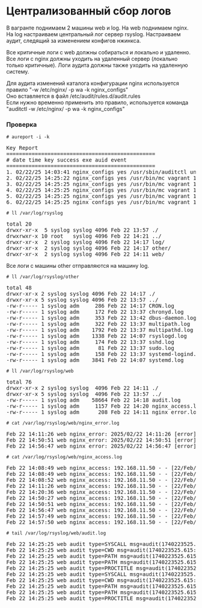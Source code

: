 <h1>Централизованный сбор логов</h1>

<p>
В вагранте поднимаем 2 машины web и log. 
На web поднимаем nginx.
На log настраиваем центральный лог сервер rsyslog.
Настраиваем аудит, следящий за изменением конфигов нжинкса.
</p>
<p>
Все критичные логи с web должны собираться и локально и удаленно.
Все логи с nginx должны уходить на удаленный сервер (локально только критичные).
Логи аудита должны также уходить на удаленную систему.  
</p>

<p>Для аудита изменений каталога конфигурации nginx используется правило "-w /etc/nginx/ -p wa -k nginx_configs"<br>
Оно вставляется в файл /etc/audit/rules.d/audit.rules<br>                                                                                                                  
Если нужно временно применить это правило, используется команда "auditctl -w /etc/nginx/ -p wa -k nginx_configs"
</p>

<h3>Проверка</h3>

<code># aureport -i -k</code>
<pre>
Key Report
===============================================
# date time key success exe auid event
===============================================
1. 02/22/25 14:03:41 nginx_configs yes /usr/sbin/auditctl unset 47
2. 02/22/25 14:25:22 nginx_configs yes /usr/bin/mc vagrant 100
3. 02/22/25 14:25:25 nginx_configs yes /usr/bin/mc vagrant 101
4. 02/22/25 14:25:25 nginx_configs yes /usr/bin/mc vagrant 102
5. 02/22/25 14:25:25 nginx_configs yes /usr/bin/mc vagrant 103
6. 02/22/25 14:25:25 nginx_configs yes /usr/bin/mc vagrant 104
</pre>


<code># ll /var/log/rsyslog</code>
<pre>
total 20
drwxr-xr-x  5 syslog syslog 4096 Feb 22 13:57 ./
drwxrwxr-x 10 root   syslog 4096 Feb 22 14:21 ../
drwxr-xr-x  2 syslog syslog 4096 Feb 22 14:17 log/
drwxr-xr-x  2 syslog syslog 4096 Feb 22 14:17 other/
drwxr-xr-x  2 syslog syslog 4096 Feb 22 14:11 web/
</pre>

<p>Все логи с машины other отправляются на машину log.</p>
<code># ll /var/log/rsyslog/other</code>
<pre>
total 48
drwxr-xr-x 2 syslog syslog 4096 Feb 22 14:17 ./
drwxr-xr-x 5 syslog syslog 4096 Feb 22 13:57 ../
-rw-r----- 1 syslog adm     286 Feb 22 14:17 CRON.log
-rw-r----- 1 syslog adm     172 Feb 22 13:37 chronyd.log
-rw-r----- 1 syslog adm     353 Feb 22 13:42 dbus-daemon.log
-rw-r----- 1 syslog adm     322 Feb 22 13:37 multipath.log
-rw-r----- 1 syslog adm    1792 Feb 22 13:37 multipathd.log
-rw-r----- 1 syslog adm    1338 Feb 22 14:07 rsyslogd.log
-rw-r----- 1 syslog adm     174 Feb 22 13:37 sshd.log
-rw-r----- 1 syslog adm      81 Feb 22 13:37 sudo.log
-rw-r----- 1 syslog adm     158 Feb 22 13:37 systemd-logind.log
-rw-r----- 1 syslog adm    3841 Feb 22 14:07 systemd.log
</pre>

<code># ll /var/log/rsyslog/web</code>
<pre>
total 76
drwxr-xr-x 2 syslog syslog  4096 Feb 22 14:11 ./
drwxr-xr-x 5 syslog syslog  4096 Feb 22 13:57 ../
-rw-r----- 1 syslog adm    58664 Feb 22 14:18 audit.log
-rw-r----- 1 syslog adm     1157 Feb 22 14:20 nginx_access.log
-rw-r----- 1 syslog adm      208 Feb 22 14:11 nginx_error.log
</pre>

<code># cat /var/log/rsyslog/web/nginx_error.log</code>
<pre>
Feb 22 14:11:26 web nginx_error: 2025/02/22 14:11:26 [error] 3967#3967: *3 directory index of "/var/www/html/" is forbidden, client: 192.168.11.50, server: _, request: "GET / HTTP/1.1", host: "192.168.11.10"
Feb 22 14:50:51 web nginx_error: 2025/02/22 14:50:51 [error] 3967#3967: *7 directory index of "/var/www/html/" is forbidden, client: 192.168.11.50, server: _, request: "GET / HTTP/1.1", host: "192.168.11.10"
Feb 22 14:56:47 web nginx_error: 2025/02/22 14:56:47 [error] 4736#4736: *1 directory index of "/var/www/html/" is forbidden, client: 192.168.11.50, server: _, request: "GET / HTTP/1.1", host: "192.168.11.10"
</pre>

<code># cat /var/log/rsyslog/web/nginx_access.log</code>
<pre>
Feb 22 14:08:49 web nginx_access: 192.168.11.50 - - [22/Feb/2025:14:08:49 +0300] "GET / HTTP/1.1" 200 396 "-" "Mozilla/5.0 (X11; Linux x86_64; Chromium) AppleWebKit/537.36 (KHTML, like Gecko) Chrome/132.0.0.0 Safari/537.36"
Feb 22 14:08:49 web nginx_access: 192.168.11.50 - - [22/Feb/2025:14:08:49 +0300] "GET /favicon.ico HTTP/1.1" 404 197 "http://192.168.11.10/" "Mozilla/5.0 (X11; Linux x86_64; Chromium) AppleWebKit/537.36 (KHTML, like Gecko) Chrome/132.0.0.0 Safari/537.36"
Feb 22 14:08:52 web nginx_access: 192.168.11.50 - - [22/Feb/2025:14:08:52 +0300] "GET / HTTP/1.1" 304 0 "-" "Mozilla/5.0 (X11; Linux x86_64; Chromium) AppleWebKit/537.36 (KHTML, like Gecko) Chrome/132.0.0.0 Safari/537.36"
Feb 22 14:11:26 web nginx_access: 192.168.11.50 - - [22/Feb/2025:14:11:26 +0300] "GET / HTTP/1.1" 403 196 "-" "Mozilla/5.0 (X11; Linux x86_64; Chromium) AppleWebKit/537.36 (KHTML, like Gecko) Chrome/132.0.0.0 Safari/537.36"
Feb 22 14:20:36 web nginx_access: 192.168.11.50 - - [22/Feb/2025:14:20:36 +0300] "GET /4544.htm HTTP/1.1" 404 197 "-" "Mozilla/5.0 (X11; Linux x86_64; Chromium) AppleWebKit/537.36 (KHTML, like Gecko) Chrome/132.0.0.0 Safari/537.36"
Feb 22 14:50:27 web nginx_access: 192.168.11.50 - - [22/Feb/2025:14:50:27 +0300] "GET /4544.htm HTTP/1.1" 404 197 "-" "Mozilla/5.0 (X11; Linux x86_64; Chromium) AppleWebKit/537.36 (KHTML, like Gecko) Chrome/132.0.0.0 Safari/537.36"
Feb 22 14:50:51 web nginx_access: 192.168.11.50 - - [22/Feb/2025:14:50:51 +0300] "GET / HTTP/1.1" 403 196 "-" "Mozilla/5.0 (X11; Linux x86_64; Chromium) AppleWebKit/537.36 (KHTML, like Gecko) Chrome/132.0.0.0 Safari/537.36"
Feb 22 14:56:47 web nginx_access: 192.168.11.50 - - [22/Feb/2025:14:56:47 +0300] "GET / HTTP/1.1" 403 196 "-" "Mozilla/5.0 (X11; Linux x86_64; Chromium) AppleWebKit/537.36 (KHTML, like Gecko) Chrome/132.0.0.0 Safari/537.36"
Feb 22 14:57:49 web nginx_access: 192.168.11.50 - - [22/Feb/2025:14:57:49 +0300] "GET / HTTP/1.1" 200 396 "-" "Mozilla/5.0 (X11; Linux x86_64; Chromium) AppleWebKit/537.36 (KHTML, like Gecko) Chrome/132.0.0.0 Safari/537.36"
Feb 22 14:57:50 web nginx_access: 192.168.11.50 - - [22/Feb/2025:14:57:50 +0300] "GET / HTTP/1.1" 304 0 "-" "Mozilla/5.0 (X11; Linux x86_64; Chromium) AppleWebKit/537.36 (KHTML, like Gecko) Chrome/132.0.0.0 Safari/537.36"
</pre>

<code># tail /var/log/rsyslog/web/audit.log</code>
<pre>
Feb 22 14:25:25 web audit type=SYSCALL msg=audit(1740223525.615:103): arch=c000003e syscall=257 success=yes exit=16 a0=ffffff9c a1=5594339bb340 a2=241 a3=81a4 items=2 ppid=4615 pid=4617 auid=1000 uid=0 gid=0 euid=0 suid=0 fsuid=0 egid=0 sgid=0 fsgid=0 tty=pts1 ses=4 comm="mcedit" exe="/usr/bin/mc" subj=unconfined key="nginx_configs"#035ARCH=x86_64 SYSCALL=openat AUID="vagrant" UID="root" GID="root" EUID="root" SUID="root" FSUID="root" EGID="root" SGID="root" FSGID="root"
Feb 22 14:25:25 web audit type=CWD msg=audit(1740223525.615:103): cwd="/etc/nginx"
Feb 22 14:25:25 web audit type=PATH msg=audit(1740223525.615:103): item=0 name="/etc/nginx/" inode=256406 dev=08:01 mode=040755 ouid=0 ogid=0 rdev=00:00 nametype=PARENT cap_fp=0 cap_fi=0 cap_fe=0 cap_fver=0 cap_frootid=0#035OUID="root" OGID="root"
Feb 22 14:25:25 web audit type=PATH msg=audit(1740223525.615:103): item=1 name="/etc/nginx/nginx.conf" inode=256415 dev=08:01 mode=0100644 ouid=0 ogid=0 rdev=00:00 nametype=NORMAL cap_fp=0 cap_fi=0 cap_fe=0 cap_fver=0 cap_frootid=0#035OUID="root" OGID="root"
Feb 22 14:25:25 web audit type=PROCTITLE msg=audit(1740223525.615:103): proctitle=2F7573722F62696E2F6D6365646974002F6574632F6E67696E782F6E67696E782E636F6E66
Feb 22 14:25:25 web audit type=SYSCALL msg=audit(1740223525.615:104): arch=c000003e syscall=87 success=yes exit=0 a0=5594339b4590 a1=1209 a2=0 a3=7f265781cac0 items=2 ppid=4615 pid=4617 auid=1000 uid=0 gid=0 euid=0 suid=0 fsuid=0 egid=0 sgid=0 fsgid=0 tty=pts1 ses=4 comm="mcedit" exe="/usr/bin/mc" subj=unconfined key="nginx_configs"#035ARCH=x86_64 SYSCALL=unlink AUID="vagrant" UID="root" GID="root" EUID="root" SUID="root" FSUID="root" EGID="root" SGID="root" FSGID="root"
Feb 22 14:25:25 web audit type=CWD msg=audit(1740223525.615:104): cwd="/etc/nginx"
Feb 22 14:25:25 web audit type=PATH msg=audit(1740223525.615:104): item=0 name="/etc/nginx/" inode=256406 dev=08:01 mode=040755 ouid=0 ogid=0 rdev=00:00 nametype=PARENT cap_fp=0 cap_fi=0 cap_fe=0 cap_fver=0 cap_frootid=0#035OUID="root" OGID="root"
Feb 22 14:25:25 web audit type=PATH msg=audit(1740223525.615:104): item=1 name="/etc/nginx/.#nginx.conf" inode=256870 dev=08:01 mode=0120777 ouid=0 ogid=0 rdev=00:00 nametype=DELETE cap_fp=0 cap_fi=0 cap_fe=0 cap_fver=0 cap_frootid=0#035OUID="root" OGID="root"
Feb 22 14:25:25 web audit type=PROCTITLE msg=audit(1740223525.615:104): proctitle=2F7573722F62696E2F6D6365646974002F6574632F6E67696E782F6E67696E782E636F6E66
</pre>
